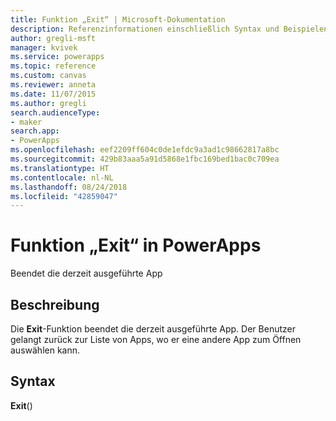```yaml
---
title: Funktion „Exit“ | Microsoft-Dokumentation
description: Referenzinformationen einschließlich Syntax und Beispielen für die Funktion „Exit“ in PowerApps
author: gregli-msft
manager: kvivek
ms.service: powerapps
ms.topic: reference
ms.custom: canvas
ms.reviewer: anneta
ms.date: 11/07/2015
ms.author: gregli
search.audienceType:
- maker
search.app:
- PowerApps
ms.openlocfilehash: eef2209ff604c0de1efdc9a3ad1c98662817a8bc
ms.sourcegitcommit: 429b83aaa5a91d5868e1fbc169bed1bac0c709ea
ms.translationtype: HT
ms.contentlocale: nl-NL
ms.lasthandoff: 08/24/2018
ms.locfileid: "42859047"
---
```

# <a name="exit-function-in-powerapps"></a>Funktion „Exit“ in PowerApps
Beendet die derzeit ausgeführte App

## <a name="description"></a>Beschreibung
Die **Exit**-Funktion beendet die derzeit ausgeführte App.  Der Benutzer gelangt zurück zur Liste von Apps, wo er eine andere App zum Öffnen auswählen kann.

## <a name="syntax"></a>Syntax
**Exit**()

